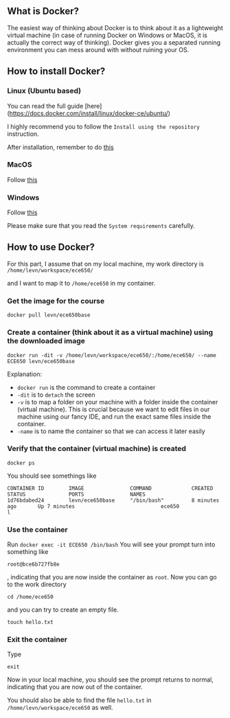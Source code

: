 ## What is Docker?
The easiest way of thinking about Docker is to think about it as a lightweight virtual machine 
(in case of running Docker on Windows or MacOS, it is actually the correct way of thinking). Docker gives you a separated running environment you can mess around with without ruining your OS.
## How to install Docker?
### Linux (Ubuntu based)
You can read the full guide [here] (https://docs.docker.com/install/linux/docker-ce/ubuntu/)

I highly recommend you to follow the `Install using the repository` instruction.

After installation, remember to do [this](https://docs.docker.com/install/linux/linux-postinstall/)
### MacOS
Follow [this](https://docs.docker.com/docker-for-mac/install/)
### Windows
Follow [this](https://docs.docker.com/docker-for-windows/install/)

Please make sure that you read the `System requirements` carefully.
## How to use Docker?
For this part, I assume that on my local machine, my work directory is 
`
/home/levn/workspace/ece650/
`

and I want to map it to 
`
/home/ece650
`
in my container.
### Get the image for the course

`docker pull levn/ece650base`

### Create a container (think about it as a virtual machine) using the downloaded image

`docker run -dit -v /home/levn/workspace/ece650/:/home/ece650/ --name ECE650 levn/ece650base`

Explanation:
* `docker run` is the command to create a container
* `-dit` is to `detach` the screen
* `-v` is to map a folder on your machine with a folder inside the container (virtual machine). This is crucial because we want to edit files in our machine using our fancy IDE, and run the exact same files inside the container.
* `-name` is to name the container so that we can access it later easily

### Verify that the container (virtual machine) is created

`docker ps`

You should see somethings like

```
CONTAINER ID        IMAGE               COMMAND             CREATED             STATUS              PORTS               NAMES
1d76bdabed24        levn/ece650base     "/bin/bash"         8 minutes ago       Up 7 minutes                            ece650
l
```
### Use the container
Run
`
docker exec -it ECE650 /bin/bash
`
You will see your prompt turn into something like 


`root@bce6b727fb8e`

, indicating that you are now inside the container as `root`.
Now you can go to the work directory


`
cd /home/ece650
`

and you can try to create an empty file.

`
touch hello.txt
`
### Exit the container
Type

`
exit
`

Now in your local machine, you should see the prompt returns to normal, indicating that you are now out of the container. 

You should also be able to find the file `hello.txt` in `/home/levn/workspace/ece650` as well.
